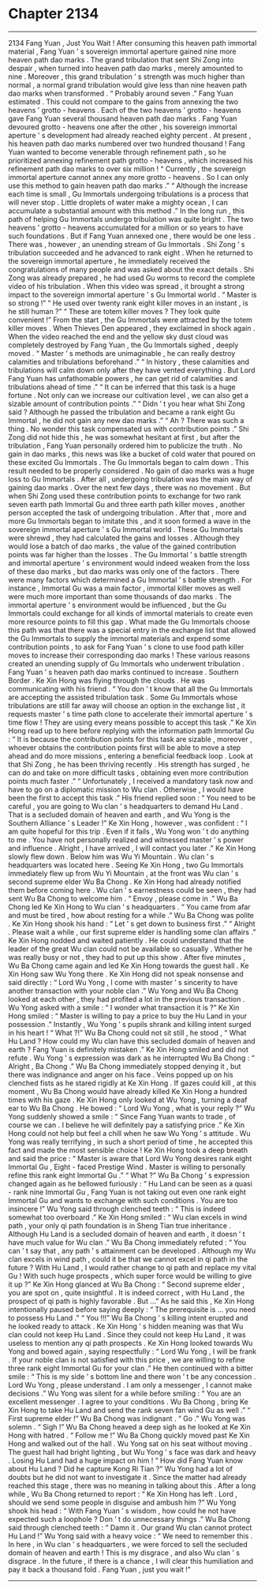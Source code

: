 
# Chapter 2134


---

2134 Fang Yuan , Just You Wait ! After consuming this heaven path immortal material , Fang Yuan ’ s sovereign immortal aperture gained nine more heaven path dao marks .
The grand tribulation that sent Shi Zong into despair , when turned into heaven path dao marks , merely amounted to nine . Moreover , this grand tribulation ’ s strength was much higher than normal , a normal grand tribulation would give less than nine heaven path dao marks when transformed .
“ Probably around seven .” Fang Yuan estimated .
This could not compare to the gains from annexing the two heavens ’ grotto - heavens .
Each of the two heavens ’ grotto - heavens gave Fang Yuan several thousand heaven path dao marks . Fang Yuan devoured grotto - heavens one after the other , his sovereign immortal aperture ’ s development had already reached eighty percent .
At present , his heaven path dao marks numbered over two hundred thousand !
Fang Yuan wanted to become venerable through refinement path , so he prioritized annexing refinement path grotto - heavens , which increased his refinement path dao marks to over six million !
“ Currently , the sovereign immortal aperture cannot annex any more grotto - heavens . So I can only use this method to gain heaven path dao marks .”
“ Although the increase each time is small , Gu Immortals undergoing tribulations is a process that will never stop . Little droplets of water make a mighty ocean , I can accumulate a substantial amount with this method .”
In the long run , this path of helping Gu Immortals undergo tribulation was quite bright .
The two heavens ’ grotto - heavens accumulated for a million or so years to have such foundations . But if Fang Yuan annexed one , there would be one less .
There was , however , an unending stream of Gu Immortals .
Shi Zong ’ s tribulation succeeded and he advanced to rank eight .
When he returned to the sovereign immortal aperture , he immediately received the congratulations of many people and was asked about the exact details .
Shi Zong was already prepared , he had used Gu worms to record the complete video of his tribulation .
When this video was spread , it brought a strong impact to the sovereign immortal aperture ’ s Gu Immortal world .
“ Master is so strong !”
“ He used over twenty rank eight killer moves in an instant , is he still human ?”
“ These are totem killer moves ? They look quite convenient !”
From the start , the Gu Immortals were attracted by the totem killer moves . When Thieves Den appeared , they exclaimed in shock again .
When the video reached the end and the yellow sky dust cloud was completely destroyed by Fang Yuan , the Gu Immortals sighed , deeply moved .
“ Master ’ s methods are unimaginable , he can really destroy calamities and tribulations beforehand .”
“ In history , these calamities and tribulations will calm down only after they have vented everything . But Lord Fang Yuan has unfathomable powers , he can get rid of calamities and tribulations ahead of time .”
“ It can be inferred that this task is a huge fortune . Not only can we increase our cultivation level , we can also get a sizable amount of contribution points .”
“ Didn ’ t you hear what Shi Zong said ? Although he passed the tribulation and became a rank eight Gu Immortal , he did not gain any new dao marks .”
“ Ah ? There was such a thing . No wonder this task compensated us with contribution points .”
Shi Zong did not hide this , he was somewhat hesitant at first , but after the tribulation , Fang Yuan personally ordered him to publicize the truth .
No gain in dao marks , this news was like a bucket of cold water that poured on these excited Gu Immortals .
The Gu Immortals began to calm down .
This result needed to be properly considered .
No gain of dao marks was a huge loss to Gu Immortals . After all , undergoing tribulation was the main way of gaining dao marks .
Over the next few days , there was no movement . But when Shi Zong used these contribution points to exchange for two rank seven earth path Immortal Gu and three earth path killer moves , another person accepted the task of undergoing tribulation .
After that , more and more Gu Immortals began to imitate this , and it soon formed a wave in the sovereign immortal aperture ’ s Gu Immortal world .
These Gu Immortals were shrewd , they had calculated the gains and losses .
Although they would lose a batch of dao marks , the value of the gained contribution points was far higher than the losses .
The Gu Immortal ’ s battle strength and immortal aperture ’ s environment would indeed weaken from the loss of these dao marks , but dao marks was only one of the factors .
There were many factors which determined a Gu Immortal ’ s battle strength . For instance , Immortal Gu was a main factor , immortal killer moves as well were much more important than some thousands of dao marks .
The immortal aperture ’ s environment would be influenced , but the Gu Immortals could exchange for all kinds of immortal materials to create even more resource points to fill this gap .
What made the Gu Immortals choose this path was that there was a special entry in the exchange list that allowed the Gu Immortals to supply the immortal materials and expend some contribution points , to ask for Fang Yuan ’ s clone to use food path killer moves to increase their corresponding dao marks !
These various reasons created an unending supply of Gu Immortals who underwent tribulation .
Fang Yuan ’ s heaven path dao marks continued to increase .
Southern Border .
Ke Xin Hong was flying through the clouds .
He was communicating with his friend .
“ You don ’ t know that all the Gu Immortals are accepting the assisted tribulation task . Some Gu Immortals whose tribulations are still far away will choose an option in the exchange list , it requests master ’ s time path clone to accelerate their immortal aperture ’ s time flow ! They are using every means possible to accept this task .”
Ke Xin Hong read up to here before replying with the information path Immortal Gu : “ It is because the contribution points for this task are sizable , moreover , whoever obtains the contribution points first will be able to move a step ahead and do more missions , entering a beneficial feedback loop . Look at that Shi Zong , he has been thriving recently . His strength has surged , he can do and take on more difficult tasks , obtaining even more contribution points much faster .”
“ Unfortunately , I received a mandatory task now and have to go on a diplomatic mission to Wu clan . Otherwise , I would have been the first to accept this task .”
His friend replied soon : “ You need to be careful , you are going to Wu clan ’ s headquarters to demand Hu Land . That is a secluded domain of heaven and earth , and Wu Yong is the Southern Alliance ’ s Leader !”
Ke Xin Hong , however , was confident : “ I am quite hopeful for this trip . Even if it fails , Wu Yong won ’ t do anything to me . You have not personally realized and witnessed master ’ s power and influence . Alright , I have arrived , I will contact you later .”
Ke Xin Hong slowly flew down .
Below him was Wu Yi Mountain .
Wu clan ’ s headquarters was located here .
Seeing Ke Xin Hong , two Gu Immortals immediately flew up from Wu Yi Mountain , at the front was Wu clan ’ s second supreme elder Wu Ba Chong .
Ke Xin Hong had already notified them before coming here .
Wu clan ’ s earnestness could be seen , they had sent Wu Ba Chong to welcome him .
“ Envoy , please come in .” Wu Ba Chong led Ke Xin Hong to Wu clan ’ s headquarters .
“ You came from afar and must be tired , how about resting for a while .” Wu Ba Chong was polite .
Ke Xin Hong shook his hand : “ Let ’ s get down to business first .”
“ Alright . Please wait a while , our first supreme elder is handling some clan affairs .”
Ke Xin Hong nodded and waited patiently .
He could understand that the leader of the great Wu clan could not be available so casually . Whether he was really busy or not , they had to put up this show .
After five minutes , Wu Ba Chong came again and led Ke Xin Hong towards the guest hall .
Ke Xin Hong saw Wu Yong there .
Ke Xin Hong did not speak nonsense and said directly : “ Lord Wu Yong , I come with master ’ s sincerity to have another transaction with your noble clan .”
Wu Yong and Wu Ba Chong looked at each other , they had profited a lot in the previous transaction . Wu Yong asked with a smile : “ I wonder what transaction it is ?”
Ke Xin Hong smiled : “ Master is willing to pay a price to buy the Hu Land in your possession .”
Instantly , Wu Yong ’ s pupils shrank and killing intent surged in his heart !
“ What ?!” Wu Ba Chong could not sit still , he stood , “ What Hu Land ? How could my Wu clan have this secluded domain of heaven and earth ? Fang Yuan is definitely mistaken .”
Ke Xin Hong smiled and did not refute .
Wu Yong ’ s expression was dark as he interrupted Wu Ba Chong : “ Alright , Ba Chong .”
Wu Ba Chong immediately stopped denying it , but there was indignance and anger on his face . Veins popped up on his clenched fists as he stared rigidly at Ke Xin Hong .
If gazes could kill , at this moment , Wu Ba Chong would have already killed Ke Xin Hong a hundred times with his gaze .
Ke Xin Hong only looked at Wu Yong , turning a deaf ear to Wu Ba Chong .
He bowed : “ Lord Wu Yong , what is your reply ?”
Wu Yong suddenly showed a smile : “ Since Fang Yuan wants to trade , of course we can . I believe he will definitely pay a satisfying price .”
Ke Xin Hong could not help but feel a chill when he saw Wu Yong ’ s attitude .
Wu Yong was really terrifying , in such a short period of time , he accepted this fact and made the most sensible choice !
Ke Xin Hong took a deep breath and said the price : “ Master is aware that Lord Wu Yong desires rank eight Immortal Gu , Eight - faced Prestige Wind . Master is willing to personally refine this rank eight Immortal Gu .”
“ What ?” Wu Ba Chong ’ s expression changed again as he bellowed furiously : “ Hu Land can be seen as a quasi - rank nine Immortal Gu , Fang Yuan is not taking out even one rank eight Immortal Gu and wants to exchange with such conditions . You are too insincere !”
Wu Yong said through clenched teeth : “ This is indeed somewhat too overboard .”
Ke Xin Hong smiled : “ Wu clan excels in wind path , your only qi path foundation is in Sheng Tian true inheritance . Although Hu Land is a secluded domain of heaven and earth , it doesn ’ t have much value for Wu clan .”
Wu Ba Chong immediately refuted : “ You can ’ t say that , any path ’ s attainment can be developed . Although my Wu clan excels in wind path , could it be that we cannot excel in qi path in the future ? With Hu Land , I would rather change to qi path and replace my vital Gu ! With such huge prospects , which super force would be willing to give it up ?”
Ke Xin Hong glanced at Wu Ba Chong : “ Second supreme elder , you are spot on , quite insightful . It is indeed correct , with Hu Land , the prospect of qi path is highly favorable . But …”
As he said this , Ke Xin Hong intentionally paused before saying deeply : “ The prerequisite is … you need to possess Hu Land .”
“ You !!!” Wu Ba Chong ’ s killing intent erupted and he looked ready to attack .
Ke Xin Hong ’ s hidden meaning was that Wu clan could not keep Hu Land . Since they could not keep Hu Land , it was useless to mention any qi path prospects .
Ke Xin Hong looked towards Wu Yong and bowed again , saying respectfully : “ Lord Wu Yong , I will be frank . If your noble clan is not satisfied with this price , we are willing to refine three rank eight Immortal Gu for your clan .”
He then continued with a bitter smile : “ This is my side ’ s bottom line and there won ’ t be any concession . Lord Wu Yong , please understand . I am only a messenger , I cannot make decisions .”
Wu Yong was silent for a while before smiling : “ You are an excellent messenger . I agree to your conditions . Wu Ba Chong , bring Ke Xin Hong to take Hu Land and send the rank seven fan wind Gu as well .”
“ First supreme elder !” Wu Ba Chong was indignant .
“ Go .” Wu Yong was solemn .
“ Sigh !” Wu Ba Chong heaved a deep sigh as he looked at Ke Xin Hong with hatred .
“ Follow me !” Wu Ba Chong quickly moved past Ke Xin Hong and walked out of the hall .
Wu Yong sat on his seat without moving .
The guest hall had bright lighting , but Wu Yong ’ s face was dark and heavy .
Losing Hu Land had a huge impact on him !
“ How did Fang Yuan know about Hu Land ? Did he capture Kong Ri Tian ?”
Wu Yong had a lot of doubts but he did not want to investigate it . Since the matter had already reached this stage , there was no meaning in talking about this .
After a long while , Wu Ba Chong returned to report : “ Ke Xin Hong has left . Lord , should we send some people in disguise and ambush him ?”
Wu Yong shook his head : “ With Fang Yuan ’ s wisdom , how could he not have expected such a loophole ? Don ’ t do unnecessary things .”
Wu Ba Chong said through clenched teeth : “ Damn it . Our grand Wu clan cannot protect Hu Land !”
Wu Yong said with a heavy voice : “ We need to remember this . In here , in Wu clan ’ s headquarters , we were forced to sell the secluded domain of heaven and earth ! This is my disgrace , and also Wu clan ’ s disgrace . In the future , if there is a chance , I will clear this humiliation and pay it back a thousand fold . Fang Yuan , just you wait !”

---

